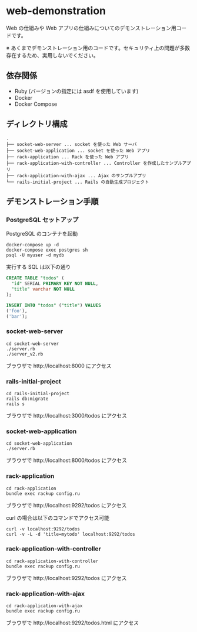 # web-demonstration

Web の仕組みや Web アプリの仕組みについてのデモンストレーション用コードです。

※ あくまでデモンストレーション用のコードです。セキュリティ上の問題が多数存在するため、実用しないでください。

## 依存関係

* Ruby (バージョンの指定には asdf を使用しています)
* Docker
* Docker Compose

## ディレクトリ構成

```
.
├── socket-web-server ... socket を使った Web サーバ
├── socket-web-application ... socket を使った Web アプリ
├── rack-application ... Rack を使った Web アプリ
├── rack-application-with-controller ... Controller を作成したサンプルアプリ
├── rack-application-with-ajax ... Ajax のサンプルアプリ
└── rails-initial-project ... Rails の自動生成プロジェクト
```

## デモンストレーション手順

### PostgreSQL セットアップ

PostgreSQL のコンテナを起動

```shell
docker-compose up -d
docker-compose exec postgres sh
psql -U myuser -d mydb
```

実行する SQL は以下の通り

```sql
CREATE TABLE "todos" (
  "id" SERIAL PRIMARY KEY NOT NULL,
  "title" varchar NOT NULL
);

INSERT INTO "todos" ("title") VALUES
('foo'),
('bar');
```

### socket-web-server

```shell
cd socket-web-server
./server.rb
./server_v2.rb
```

ブラウザで http://localhost:8000 にアクセス

### rails-initial-project

```shell
cd rails-initial-project
rails db:migrate
rails s
```

ブラウザで http://localhost:3000/todos にアクセス

### socket-web-application

```shell
cd socket-web-application
./server.rb
```

ブラウザで http://localhost:8000/todos にアクセス

### rack-application

```shell
cd rack-application
bundle exec rackup config.ru
```

ブラウザで http://localhost:9292/todos にアクセス

curl の場合は以下のコマンドでアクセス可能

```shell
curl -v localhost:9292/todos
curl -v -L -d 'title=mytodo' localhost:9292/todos
```

### rack-application-with-controller

```shell
cd rack-application-with-controller
bundle exec rackup config.ru
```

ブラウザで http://localhost:9292/todos にアクセス

### rack-application-with-ajax

```shell
cd rack-application-with-ajax
bundle exec rackup config.ru
```

ブラウザで http://localhost:9292/todos.html にアクセス
